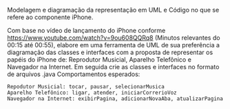 Modelagem e diagramação da representação em UML e Código no que se refere ao componente iPhone.

Com base no vídeo de lançamento do iPhone conforme https://www.youtube.com/watch?v=9ou608QQRq8 (Minutos relevantes do 00:15 até 00:55), elabore em uma ferramenta de UML de sua preferência a diagramação das classes e interfaces com a proposta de representar os papéis do iPhone de: Reprodutor Musicial, Aparelho Telefônico e Navegador na Internet. Em seguida crie as classes e interfaces no formato de arquivos .java
Comportamentos esperados:

    Repodutor Musicial: tocar, pausar, selecionarMusica
    Aparelho Telefônico: ligar, atender, iniciarCorrerioVoz
    Navegador na Internet: exibirPagina, adicionarNovaAba, atualizarPagina
